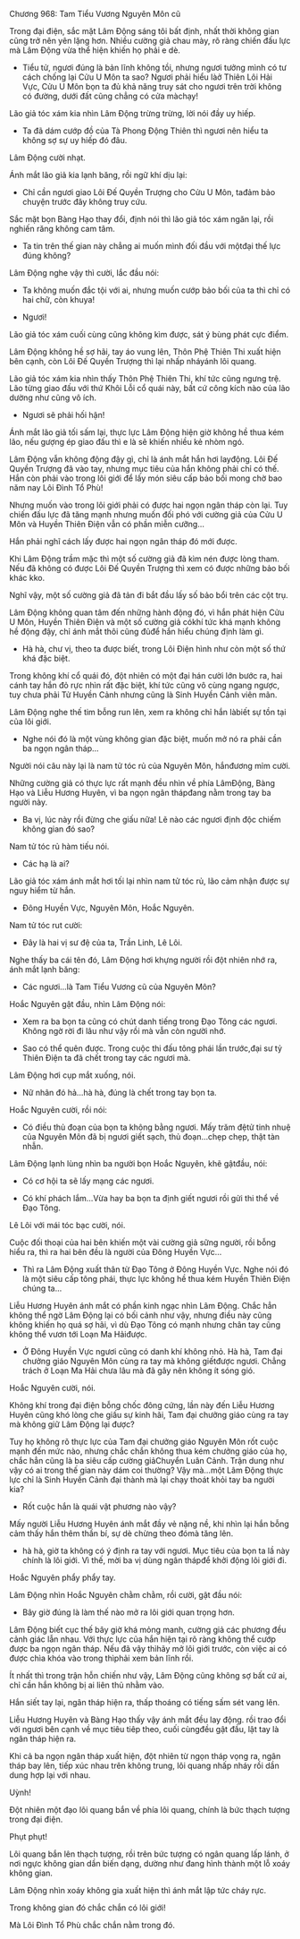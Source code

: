 




Chương 968: Tam Tiểu Vương Nguyên Môn cũ


Trong đại điện, sắc mặt Lâm Động sáng tôi bất định, nhất thời không gian cũng trở nên yên lặng hơn. Nhiều cường giả chau mày, rõ ràng chiến đấu lực mà Lâm Động vừa thể hiện khiến họ phải e dè.

- Tiểu tử, ngươi đúng là bản lĩnh không tồi, nhưng ngươi tưởng mình có tư cách chống lại Cửu U Môn ta sao? Ngươi phải hiểu làở Thiên Lôi Hải Vực, Cửu U Môn bọn ta đủ khả năng truy sát cho ngươi trên trời không có đường, dưới đất cũng chẳng có cửa màchạy!

Lão giả tóc xám kia nhìn Lâm Động trừng trừng, lời nói đầy uy hiếp.

- Ta đã dám cướp đồ của Tà Phong Động Thiên thì ngươi nên hiểu ta không sợ sự uy hiếp đó đâu.

Lâm Động cười nhạt.

Ánh mắt lão giả kia lạnh băng, rồi ngữ khí dịu lại:

- Chỉ cần ngươi giao Lôi Đế Quyền Trượng cho Cửu U Môn, tađảm bảo chuyện trước đây không truy cứu.

Sắc mặt bọn Bàng Hạo thay đổi, định nói thì lão giả tóc xám ngăn lại, rồi nghiến răng không cam tâm.

- Ta tin trên thế gian này chẳng ai muốn mình đối đầu với mộtđại thế lực đúng không?

Lâm Động nghe vậy thì cười, lắc đầu nói:

- Ta không muốn đắc tội với ai, nhưng muốn cướp bảo bối của ta thì chỉ có hai chữ, còn khuya!

- Ngươi!

Lão giả tóc xám cuối cùng cũng không kìm được, sát ý bùng phát cực điểm.

Lâm Động không hề sợ hãi, tay áo vung lên, Thôn Phệ Thiên Thi xuất hiện bên cạnh, còn Lôi Đế Quyền Trượng thì lại nhấp nháyánh lôi quang.

Lão giả tóc xám kia nhìn thấy Thôn Phệ Thiên Thi, khí tức cũng ngưng trệ. Lão từng giao đấu với thứ Khôi Lỗi cổ quái này, bất cứ công kích nào của lão dường như cũng vô ích.

- Ngươi sẽ phải hối hận!

Ánh mắt lão giả tối sấm lại, thực lực Lâm Động hiện giờ không hề thua kém lão, nếu gượng ép giao đấu thì e là sẽ khiến nhiều kẻ nhòm ngó.

Lâm Động vẫn không động đậy gì, chỉ là ánh mắt hắn hơi layđộng. Lôi Đế Quyền Trượng đã vào tay, nhưng mục tiêu của hắn không phải chỉ có thế. Hắn còn phải vào trong lôi giới để lấy món siêu cấp bảo bối mong chờ bao năm nay Lôi Đình Tổ Phù!

Nhưng muốn vào trong lôi giới phải có được hai ngọn ngân tháp còn lại. Tuy chiến đấu lực đã tăng mạnh nhưng muốn đối phó với cường giả của Cửu U Môn và Huyền Thiên Điện vẫn có phần miễn cưỡng…

Hắn phải nghĩ cách lấy được hai ngọn ngân tháp đó mới được.

Khi Lâm Động trầm mặc thì một số cường giả đã kìm nén được lòng tham. Nếu đã không có được Lôi Đế Quyền Trượng thì xem có được những bảo bối khác kko.

Nghĩ vậy, một số cường giả đã tản đi bắt đầu lấy số bảo bổi trên các cột trụ.

Lâm Động không quan tâm đến những hành động đó, vì hắn phát hiện Cửu U Môn, Huyền Thiên Điện và một số cường giả cókhí tức khá mạnh không hề động đậy, chỉ ánh mắt thôi cũng đủđể hắn hiểu chúng định làm gì.

- Hà hà, chư vị, theo ta được biết, trong Lôi Điện hình như còn một số thứ khá đặc biệt.

Trong không khí cổ quái đó, đột nhiên có một đại hán cười lớn bước ra, hai cánh tay hắn đỏ rực nhìn rất đặc biệt, khí tức cũng vô cùng ngang ngược, tuy chưa phải Tử Huyền Cảnh nhưng cũng là Sinh Huyền Cảnh viên mãn.

Lâm Động nghe thế tim bỗng run lên, xem ra không chỉ hắn làbiết sự tồn tại của lôi giới.

- Nghe nói đó là một vùng không gian đặc biệt, muốn mở nó ra phải cần ba ngọn ngân tháp…

Người nói câu này lại là nam tử tóc rủ của Nguyên Môn, hắnđương mỉm cười.

Những cường giả có thực lực rất mạnh đều nhìn về phía LâmĐộng, Bàng Hạo và Liễu Hương Huyên, vì ba ngọn ngân thápđang nằm trong tay ba người này.

- Ba vị, lúc này rồi đừng che giấu nữa! Lẽ nào các ngươi định độc chiếm không gian đó sao?

Nam tử tóc rủ hàm tiếu nói.

- Các hạ là ai?

Lão giả tóc xám ánh mắt hơi tối lại nhìn nam tử tóc rủ, lão cảm nhận được sự nguy hiểm từ hắn.

- Đông Huyền Vực, Nguyên Môn, Hoắc Nguyên.

Nam tử tóc rut cười:

- Đây là hai vị sư đệ của ta, Trần Linh, Lê Lôi.

Nghe thấy ba cái tên đó, Lâm Động hơi khựng người rồi đột nhiên nhớ ra, ánh mắt lạnh băng:

- Các ngươi…là Tam Tiểu Vương cũ của Nguyên Môn?

Hoắc Nguyên gật đầu, nhìn Lâm Động nói:

- Xem ra ba bọn ta cũng có chút danh tiếng trong Đạo Tông các ngươi. Không ngờ rời đi lâu như vậy rồi mà vẫn còn người nhớ.

- Sao có thể quên được. Trong cuộc thi đấu tông phái lần trước,đại sư tỷ Thiên Điện ta đã chết trong tay các ngươi mà.

Lâm Động hơi cụp mắt xuống, nói.

- Nữ nhân đó hả…hà hà, đúng là chết trong tay bọn ta.

Hoắc Nguyên cười, rồi nói:

- Có điều thủ đoạn của bọn ta không bằng ngươi. Mấy trăm đệtử tinh nhuệ của Nguyên Môn đã bị ngươi giết sạch, thủ đoạn…chẹp chẹp, thật tàn nhẫn.

Lâm Động lạnh lùng nhìn ba người bọn Hoắc Nguyên, khẽ gậtđầu, nói:

- Có cơ hội ta sẽ lấy mạng các ngươi.

- Có khí phách lắm…Vừa hay ba bọn ta định giết ngươi rồi gửi thi thể về Đạo Tông.

Lê Lôi với mái tóc bạc cười, nói.

Cuộc đối thoại của hai bên khiến một vài cường giả sững người, rồi bỗng hiểu ra, thì ra hai bên đều là người của Đông Huyền Vực…

- Thì ra Lâm Động xuất thân từ Đạo Tông ở Đông Huyền Vực. Nghe nói đó là một siêu cấp tông phái, thực lực không hề thua kém Huyền Thiên Điện chúng ta…

Liễu Hương Huyên ánh mắt có phần kinh ngạc nhìn Lâm Động. Chắc hẳn không thể ngờ Lâm Động lại có bối cảnh như vậy, nhưng điều này cũng không khiến họ quá sợ hãi, vì dù Đạo Tông có mạnh nhưng chân tay cũng không thể vươn tới Loạn Ma Hảiđược.

- Ở Đông Huyền Vực ngươi cũng có danh khí không nhỏ. Hà hà, Tam đại chưởng giáo Nguyên Môn cùng ra tay mà không giếtđược ngươi. Chẳng trách ở Loạn Ma Hải chưa lâu mà đã gây nên không ít sóng gió.

Hoắc Nguyên cười, nói.

Không khí trong đại điện bỗng chốc đông cứng, lần này đến Liễu Hương Huyên cũng khó lòng che giấu sự kinh hãi, Tam đại chưởng giáo cùng ra tay mà không giữ Lâm Động lại được?

Tuy họ không rõ thực lực của Tam đại chưởng giáo Nguyên Môn rốt cuộc mạnh đến mức nào, nhưng chắc chắn không thua kém chưởng giáo của họ, chắc hẳn cũng là ba siêu cấp cường giảChuyển Luân Cảnh. Trận dung như vậy có ai trong thế gian này dám coi thường? Vậy mà…một Lâm Động thực lực chỉ là Sinh Huyền Cảnh đại thành mà lại chạy thoát khỏi tay ba người kia?

- Rốt cuộc hắn là quái vật phương nào vậy?

Mấy người Liễu Hương Huyên ánh mắt đầy vẻ nặng nề, khi nhìn lại hắn bỗng cảm thấy hắn thêm thần bí, sự dè chừng theo đómà tăng lên.

- hà hà, giờ ta không có ý định ra tay với ngươi. Mục tiêu của bọn ta lầ này chính là lôi giới. Vì thế, mời ba vị dùng ngân thápđể khởi động lôi giới đi.

Hoắc Nguyên phẩy phẩy tay.

Lâm Động nhìn Hoắc Nguyên chằm chằm, rồi cười, gật đầu nói:

- Bây giờ đúng là làm thế nào mở ra lôi giới quan trọng hơn.

Lâm Động biết cục thế bây giờ khá mỏng manh, cường giả các phương đều cảnh giác lẫn nhau. Với thực lực của hắn hiện tại rõ ràng không thể cướp được ba ngọn ngân tháp. Nếu đã vậy thìhãy mở lôi giới trước, còn việc ai có được chìa khóa vào trong thìphải xem bản lĩnh rồi.

Ít nhất thì trong trận hỗn chiến như vậy, Lâm Động cũng không sợ bất cứ ai, chỉ cần hắn không bị ai liên thủ nhằm vào.

Hắn siết tay lại, ngân tháp hiện ra, thấp thoáng có tiếng sấm sét vang lên.

Liễu Hương Huyên và Bàng Hạo thấy vậy ánh mắt đều lay động. rồi trao đổi với ngươi bên cạnh về mục tiêu tiêp theo, cuối cùngđều gật đầu, lật tay là ngân tháp hiện ra.

Khi cả ba ngọn ngân tháp xuất hiện, đột nhiên từ ngọn tháp vọng ra, ngân tháp bay lên, tiếp xúc nhau trên không trung, lôi quang nhấp nháy rồi dần dung hợp lại với nhau.

Uỳnh!

Đột nhiên một đạo lôi quang bắn về phía lôi quang, chính là bức thạch tượng trong đại điện.

Phụt phụt!

Lôi quang bắn lên thạch tượng, rồi trên bức tượng có ngân quang lấp lánh, ở nơi ngực không gian dần biến dạng, dường như đang hình thành một lỗ xoáy không gian.

Lâm Động nhìn xoáy không gia xuất hiện thì ánh mắt lập tức cháy rực.

Trong không gian đó chắc chắn có lôi giới!

Mà Lôi Đình Tổ Phù chắc chắn nằm trong đó.




